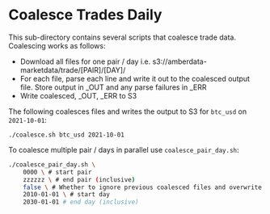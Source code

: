 # Coalesce Trades Daily

This sub-directory contains several scripts that coalesce trade data. Coalescing works as follows:
- Download all files for one pair / day i.e. s3://amberdata-marketdata/trade/[PAIR]/[DAY]/
- For each file, parse each line and write it out to the coalesced output file. Store output in _OUT and any parse failures in _ERR
- Write coalesced, _OUT, _ERR to S3

The following coalesces files and writes the output to S3 for `btc_usd` on `2021-10-01`:

```
./coalesce.sh btc_usd 2021-10-01
```

To coalesce multiple pair / days in parallel use `coalesce_pair_day.sh`:

```bash
./coalesce_pair_day.sh \
    0000 \ # start pair
    zzzzzz \ # end pair (inclusive)
    false \ # Whether to ignore previous coalesced files and overwrite them
    2010-01-01 \ # start day
    2030-01-01 # end day (inclusive)
```


